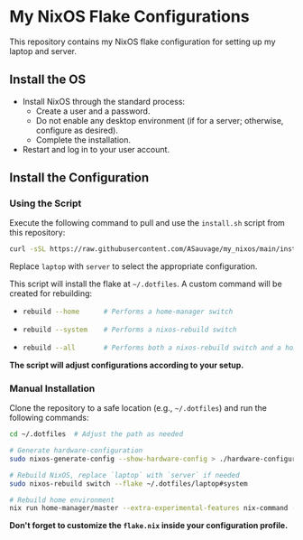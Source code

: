 # My NixOS Flake Configurations

This repository contains my NixOS flake configuration for setting up my laptop and server.

## Install the OS

- Install NixOS through the standard process:
  - Create a user and a password.
  - Do not enable any desktop environment (if for a server; otherwise, configure as desired).
  - Complete the installation.
- Restart and log in to your user account.

## Install the Configuration

### Using the Script

Execute the following command to pull and use the `install.sh` script from this repository:

```sh
curl -sSL https://raw.githubusercontent.com/ASauvage/my_nixos/main/install.sh | nix-shell -p git --run "sh -s -- --profile laptop"
```

Replace `laptop` with `server` to select the appropriate configuration.

This script will install the flake at `~/.dotfiles`. A custom command will be created for rebuilding:

- ```sh
  rebuild --home      # Performs a home-manager switch
  ```

- ```sh
  rebuild --system    # Performs a nixos-rebuild switch
  ```

- ```sh
  rebuild --all       # Performs both a nixos-rebuild switch and a home-manager switch
  ```

**The script will adjust configurations according to your setup.**

### Manual Installation

Clone the repository to a safe location (e.g., `~/.dotfiles`) and run the following commands:

```sh
cd ~/.dotfiles  # Adjust the path as needed

# Generate hardware-configuration
sudo nixos-generate-config --show-hardware-config > ./hardware-configuration.nix

# Rebuild NixOS, replace `laptop` with `server` if needed
sudo nixos-rebuild switch --flake ~/.dotfiles/laptop#system 

# Rebuild home environment
nix run home-manager/master --extra-experimental-features nix-command --extra-experimental-features flakes -- switch --flake ~/.dotfiles/laptop#user
```

**Don't forget to customize the `flake.nix` inside your configuration profile.**
